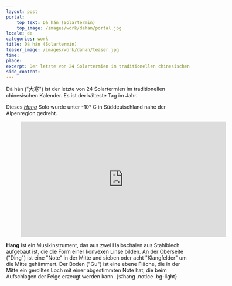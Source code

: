 ```yaml
---
layout: post
portal:
    top_text: Dà hán (Solartermin)
    top_image: /images/work/dahan/portal.jpg
locale: de
categories: work
title: Dà hán (Solartermin)
teaser_image: /images/work/dahan/teaser.jpg
time:
place:
excerpt: Der letzte von 24 Solartermien im traditionellen chinesischen Kalender. Es ist der kälteste Tag im Jahr.
side_content:
---
```


Dà hán ("大寒") ist der letzte von 24 Solartermien im traditionellen chinesischen Kalender. Es ist der kälteste Tag im Jahr.

Dieses [*Hang*](#hang) Solo wurde unter -10° C in Süddeutschland nahe der Alpenregion gedreht.

<figure class="video-container">
    <iframe width="560" height="315" src="https://www.youtube.com/embed/b0LHJj54Y5U" frameborder="0" allow="accelerometer; autoplay; encrypted-media; gyroscope; picture-in-picture" allowfullscreen></iframe>
</figure>

<i class="icon-note icon-inline"></i><b>Hang</b> ist ein Musikinstrument, das aus zwei Halbschalen aus Stahlblech aufgebaut ist, die die Form einer konvexen Linse bilden. An der Oberseite ("Ding") ist eine "Note" in der Mitte und sieben oder acht "Klangfelder" um die Mitte gehämmert. Der Boden ("Gu") ist eine ebene Fläche, die in der Mitte ein gerolltes Loch mit einer abgestimmten Note hat, die beim Aufschlagen der Felge erzeugt werden kann.
{:#hang .notice .bg-light}
